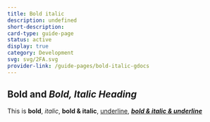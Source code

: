 ```yaml
---
title: Bold italic
description: undefined
short-description: 
card-type: guide-page
status: active
display: true
category: Development
svg: svg/2FA.svg
provider-link: /guide-pages/bold-italic-gdocs
---
```

## **Bold** and **_Bold, Italic Heading_**


This is **bold**, _italic_, **bold & italic**, <ins>underline</ins>, **_<ins>bold & italic & underline</ins>_**

